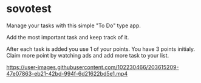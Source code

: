 # sovotest

Manage your tasks with this simple "To Do" type app.

Add the most important task and keep track of it.

After each task is added you use 1 of your points. You have 3 points initialy.
Claim more point by watching ads and add more task to your list.


https://user-images.githubusercontent.com/102230466/203615209-47e07863-eb21-42bd-994f-6d21622bd5e1.mp4

